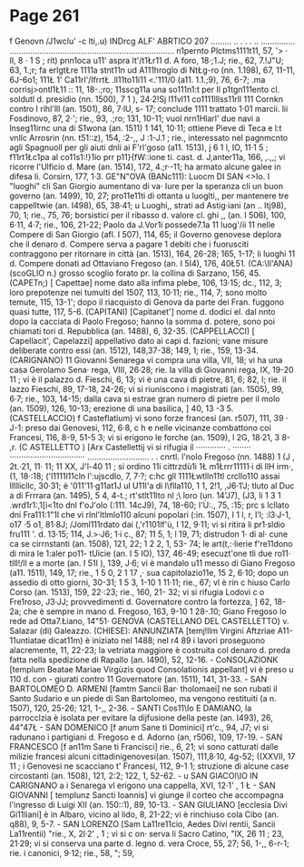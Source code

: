 # Page 261

f Genovn /J1wclu' -c lti,.u) INDrcg ALF' ABRTICO 207 ......... .. . . . .. ............... ........................................................................ n1pernto Plctms1111t11, 57, '> · Il, 8 · 1 S ; rit) pnn1oca u11' aspra lt'/t1Łr11 d. A foro, 18·;1.J; rie., 62, 7.!J"U; 63, 1.;r; fa erlgtŁre 1111a stnt11n ud A111hroglo di NtŁg-ro (nn. 1.198), 67, 11-11, 6J-6o1; 111Ł 1' Ca11rl'/lfrrtŁ .ll11to11i11 <.'111/0 (a11. 1.1.;9), 76, 6-7; .ma corrisj>ontl1Ł11 :: 11, 18-.;ro; 11sscg11a una so111n1:t per Il p1tgn111ento cl. soldutl d. presidio (nn. 1500), 7 1 ), 24·2!Sj l11vl11 co1111lllss11rll 111 Cornkn contro I rihl'lll (an. 1501), 86, 7·lU, s- 17; conclude 1111 trattato 1·01 marcii. lii Fosdinovo, 87, 2·'; rie., 93, .;ro; 131, 10-11; vuol nrn1Hlarl' due navi a lnseg11irnc una di S1wona (an. 1511) 1 141, 10·11; ottiene Pieve di Teca e l:t vnllc Arrosrin (nn. t51::z), 154, :2-,, J :1-J.1 ; rie., interessato nel pagnmcnto agli Spagnuoll per gli aiuti dnli ai F'rl'goso (a11. 1513), j 6 1 l, IO, 11·1 5 ; f11rt1Łc1pa al co11s1:!}1io prr p11}{fW::ione ti. cast. d. J,anter11a, 166, ,.,,; vi ricorre l'Ulficio d. Mare (an. 1514), 172, 4.;r·-11; ha armato alcune galee in difesa li. Corsirn, 177, 1·3. GE"N"OVA (BANc111): Luocm DI SAN <>Io. I "luoghi" cli San Giorgio aumentano di va· Iure per la speranza cli un buon governo (an. 1499), 10, 27; pro11e11ti di ottanta u luoglti,, per mantenere tre cappelltwie (an. I498), 65, 38·41; u Luoghi,, strati ad Astig·iani (an .. Itj98), 70, 1; rie., 75, 76; borsistici per il ribasso d. valore cl. ghi ,, (an. I 506), 100, 6·11, 4·7; rie., 106, 21-22; Paolo da J.Vor1i possede7.1a 11 luog'/ii 11 nelle Compere di San Giorgio (afl. I 507), 114, 65; il Governo genovese deplora che il denaro d. Compere serva a pagare 1 debiti che i fuorusciti contraggono per ritornare in città (an. 1513), 164, 26-28; 165, 1-17; li luoghi 11 d. Compere donati ad Ottaviano Fregoso (an. I 5I4), 176, 40Ł51. (CA:\Il'ANA) (scoGLIO n.) grosso scoglio forato pr. la collina di Sarzano, 156, 45. (CAPETn;) [ Capettae] nome dato alla infima plebe, 106, 13·15; dc., 112, 3; loro prepotenze nei tumulti del 1507, 113, 10·11; rie., 114, 7; sono molto temute, 115, 13-1'; dopo il riacquisto di Genova da parte dei Fran. fuggono quasi tutte, 117, 5-6. (CAPITANI) [Capitanet'] nome d. dodici el. dal nnto dopo la cacciata di Paolo Fregoso; hanno la somma d. potere, sono poi chiamati tori d. Repubblica (an. 1488), 6, 32-35. (CAPPELLACCI) [ Capellacit', Capelazzi] appellativo dato ai capi d. fazioni; vane misure deliberate contro essi (an. 1512), 148,37-38; 149, 1; rie., 159, 13-34. (CARIGNANO) 11 Giovanni Senarega vi compra una villa, VII, 18; vi ha una casa Gerolamo Sena· rega, VIII, 26·28; rie. la villa di Giovanni rega, IX, 19-20 11 ; vi è il palazzo d. Fieschi, 6, 13; vi è una cava di pietre, 81, 6; 82, I; rie. il lazzo Fieschi, 89, 17-18, 24-26; vi si riuniscono i magistrati (an. 1505), 99, 6·7; rie., 103, 14-15; dalla cava si estrae gran numero di pietre per il molo (an. 1509), 126, 10-13; erezione di una basilica, ] 40, 13 -3 5. (CASTELLACCIO) f Casteflatium) vi sono forze francesi (an. r507), 111, 39 · J-1: preso dai Genovesi, 112, 6·8, c h e nelle vicinanze combattono coi Francesi, 116, 8-9, 51-5 3; vi si erigono le forche (an. 1509), l 2G, 18·21, 3 8- ,r. (C ASTELLETTO ) [Arx Castellettij vi si rifugia il ············· . ········ ································· ........................... . . cnrtl. l'nolo Fregoso (nn. 1488) 1 (J , 2t.·21, 11· 11; 11 XX, J'l-40 11 ; si ordino 11i cittrzdù1i 1Ł m1Łrrr11111·i di llH irm·, (1, 18·:18; ('l1111l11cln l':ujscdlo, 7, 7·?; c:hc gll 1111Łwtlln11tl crcllo110 assai lllllicllc, 30·31; è '011'11·g11at1J ul U11l'a di l\flla110, 1 1, 2!1, ,J6·1'J; tluto al Duc a di Frrrara (an. 1495), 5 4, 4-t.; rt'stlt11lto nl ;\ loro (un. 14'J7), (J3, li 1 3 1 .wrd1r1:,1[i<1to dnl f'oJ'olo (:111. 14cJ9), 74, 18-60; l'Ù:., 75, :15; prc s lcllato dni Fra111:1"1l che vi rlnl'ltlmlo110 alcuni popolari (:in. 1507), I 1 l, r, l'l; :l3·J-1, o17 ·5 o1, 81·8J; /Joml111rdato dai (,'r1101lf'ù, I 12, 9·11; vi si ritira li pr1·sldio fru111 '. d. 13·15; 114, J.>·J6; 1·i c., 87; 11 5, 1; l 19, 71; distrudon 1· di al· cune ca se cirrnstanti (an. 1508), 121, 22; 1 2 2, 1, 53- 74; le art(t,:·lierie f're11dono di mira le 1:aler po11- tUicie (an. I 5 IO), 137, 46-49; esecuzt'one tli due ro11· tlll!/ll e a morte (an. I 51I ), 139, J·6; vi è mandalo u11 messo di Giano Fregoso (a11. 1511), 149, 17; rie., 1 5 0, 2 1 17 ,· sua capitolazio11e, 15 2, 6·10; dopo un assedio di otto giorni, 30-31; 1 5 3, 1-10 1 11·11; rie., 67; vl è rin c hiuso Carlo Corso (an. 1513), 159, 22·:23; rie., 160, 21- 32; vi si rifugia Lodovi c o Fre1roso, J3·JJ; provvedimenti d. Governatore contro la fortezza, ] 62, 18-2a; che è sempre in mano d. Fregoso, 163, 9-10 1 28-.10; Giano Fregoso lo rede ad Otta7.Łiano, 14"51· GENOVA (CASTELLANO DEL CASTELLETTO) v. Salazar (di) Galeazzo. (CHIESE): ANNUNZIATA [temj!llm Virgini Aftzriae A11- 11untiatae dicat11m) è iniziato nel 1488; nel r4 89 i lavori proseguono alacremente, 11, 22-23; la vetriata maggiore è costruita col denaro d. preda fatta nella spedizione di Rapallo (an. I490), 52, 12-16. - CoNSOLAZIONK [templum Beatae Mariae Virgùzis quod Consolationis appellant] vi è preso u 110 d. con - giurati contro 11 Governatore (an. 1511), 141, 31-33. - SAN BARTOLOMEO D. ARMENI [famtm Sancii Bar· tholomaei] ne son rubati il Santo Sudario e un piede di San Bartolomeo, ma vengono restituiti (a n. 1507), 120, 25-26; 121, 1-,, 2-36. - SANTI Cos11\Io E DAMIANO, la parrocclzia è isolata per evitare la dijfusione della peste (an. I493), 26, 44"47Ł - SAN DOMENICO [f anum Sane ti Dominici] rt'c., 94, J7; vi si radunano i partigiani d. Fregoso e d. Adorno (an, r506), 109, 17-19. - SAN FRANCESCO [f an11m Sane ti Francisci] rie., 6, 21; vi sono catturati dalle milizie francesi alcuni cittadinigenovesi(an. 1507), 111,8·10, 4g-52; ((XXVII, 17 11 ; i Genovesi ne scacciano t' Francesi, 112, 9-1 1; struzione di alcune case circostanti (an. 1508), 121, 2:2; 122, 1, 52-62. - u SAN GIACOl\IO IN CARIGNANO a i Senarega vl erigono una cappella, XVI, 12·1' , 1 Ł - SAN GIOVANNI [ templunz Sancti Ioannis] vi giunge il corteo che accompagna l'ingresso di Luigi XII (an. 150::1), 89, 10-13. - SAN GIULIANO [ecclesia Divi Gi11liani] è in Albaro, vicino al lido, 8, 21-22; vi è rinchiuso cola Cibo (an. q88), 9, 5-7. - SAN LORENZO [Sam La11re11cio, Aedes Divi rentii, Sancii La11rentii) "rie., X, 2l·2' , 1 ; vi si c on· serva li Sacro Catino, "IX, 26 11 ; 23, 21·29; vi si conserva una parte d. legno d. vera Croce, 55, 27; 56, 1-,, 6-r-1; rie. i canonici, 9·12; rie., 58, "; 59,